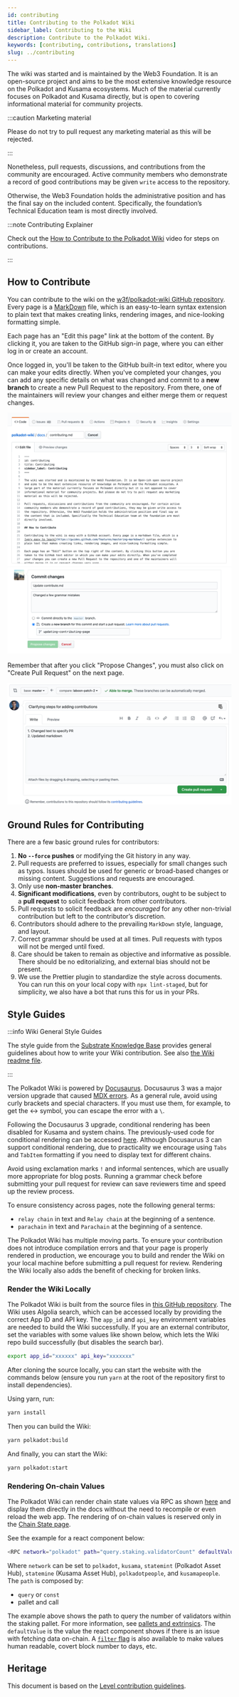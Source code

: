 ```yaml
---
id: contributing
title: Contributing to the Polkadot Wiki
sidebar_label: Contributing to the Wiki
description: Contribute to the Polkadot Wiki.
keywords: [contributing, contributions, translations]
slug: ../contributing
---
```


The wiki was started and is maintained by the Web3 Foundation. It is an open-source project and aims
to be the most extensive knowledge resource on the Polkadot and Kusama ecosystems. Much of the
material currently focuses on Polkadot and Kusama directly, but is open to covering informational
material for community projects.

:::caution Marketing material

Please do not try to pull request any marketing material as this will be rejected.

:::

Nonetheless, pull requests, discussions, and contributions from the community are encouraged. Active
community members who demonstrate a record of good contributions may be given `write` access to the
repository.

Otherwise, the Web3 Foundation holds the administrative position and has the final say on the
included content. Specifically, the foundation’s Technical Education team is most directly involved.

:::note Contributing Explainer

Check out the [How to Contribute to the Polkadot Wiki](https://www.youtube.com/watch?v=6i55KOcy7B0)
video for steps on contributions.

:::

## How to Contribute

You can contribute to the wiki on the
[w3f/polkadot-wiki GitHub repository](https://github.com/w3f/polkadot-wiki). Every page is a
[MarkDown](https://guides.github.com/features/mastering-markdown/) file, which is an easy-to-learn
syntax extension to plain text that makes creating links, rendering images, and nice-looking
formatting simple.

Each page has an "Edit this page" link at the bottom of the content. By clicking it, you are taken
to the GitHub sign-in page, where you can either log in or create an account.

Once logged in, you'll be taken to the GitHub built-in text editor, where you can make your edits
directly. When you've completed your changes, you can add any specific details on what was changed
and commit to a **new branch** to create a new Pull Request to the repository. From there, one of
the maintainers will review your changes and either merge them or request changes.

![contributing](../assets/contributing.png)
![creating-pull-request](../assets/creating-pull-request.png)

Remember that after you click "Propose Changes", you must also click on "Create Pull Request" on the
next page.

![creating-pull-request-2](../assets/creating-pull-request-2.png)

## Ground Rules for Contributing

There are a few basic ground rules for contributors:

1. **No `--force` pushes** or modifying the Git history in any way.
2. Pull requests are preferred to issues, especially for small changes such as typos. Issues should
   be used for generic or broad-based changes or missing content. Suggestions and requests are
   encouraged.
3. Only use **non-master branches**.
4. **Significant modifications**, even by contributors, ought to be subject to a **pull request** to
   solicit feedback from other contributors.
5. Pull requests to solicit feedback are _encouraged_ for any other non-trivial contribution but
   left to the contributor’s discretion.
6. Contributors should adhere to the prevailing `MarkDown` style, language, and layout.
7. Correct grammar should be used at all times. Pull requests with typos will not be merged until
   fixed.
8. Care should be taken to remain as objective and informative as possible. There should be no
   editorializing, and external bias should not be present.
9. We use the Prettier plugin to standardize the style across documents. You can run this on your
   local copy with `npx lint-staged`, but for simplicity, we also have a bot that runs this for us
   in your PRs.

## Style Guides

:::info Wiki General Style Guides

The style guide from the
[Substrate Knowledge Base](https://github.com/substrate-developer-hub/knowledgebase/blob/master/CONTRIBUTING.md#documentation-style)
provides general guidelines about how to write your Wiki contribution. See also
[the Wiki readme file](https://github.com/w3f/polkadot-wiki?tab=readme-ov-file#contributing-to-documentation).

:::

The Polkadot Wiki is powered by [Docusaurus](https://docusaurus.io/). Docusaurus 3 was a major
version upgrade that caused [MDX errors](https://docusaurus.io/docs/3.2.1/migration/v3). As a
general rule, avoid using curly brackets and special characters. If you must use them, for example,
to get the \<-\> symbol, you can escape the error with a `\`.

Following the Docusaurus 3 upgrade, conditional rendering has been disabled for Kusama and system
chains. The previously-used code for conditional rendering can be accessed
[here](https://github.com/w3f/polkadot-wiki/blob/master/scripts/injectPlugin.js). Although
Docusaurus 3 can support conditional rendering, due to practicality we encourage using `Tabs` and
`TabItem` formatting if you need to display text for different chains.

Avoid using exclamation marks `!` and informal sentences, which are usually more appropriate for
blog posts. Running a grammar check before submitting your pull request for review can save
reviewers time and speed up the review process.

To ensure consistency across pages, note the following general terms:

- `relay chain` in text and `Relay chain` at the beginning of a sentence.
- `parachain` in text and `Parachain` at the beginning of a sentence.

The Polkadot Wiki has multiple moving parts. To ensure your contribution does not introduce
compilation errors and that your page is properly rendered in production, we encourage you to build
and render the Wiki on your local machine before submitting a pull request for review. Rendering the
Wiki locally also adds the benefit of checking for broken links.

### Render the Wiki Locally

The Polkadot Wiki is built from the source files in
[this GitHub repository](https://github.com/w3f/polkadot-wiki). The Wiki uses Algolia search, which
can be accessed locally by providing the correct App ID and API key. The `app_id` and `api_key`
environment variables are needed to build the Wiki successfully. If you are an external contributor,
set the variables with some values like shown below, which lets the Wiki repo build successfully
(but disables the search bar).

```bash
export app_id="xxxxxx" api_key="xxxxxxx"
```

After cloning the source locally, you can start the website with the commands below (ensure you run
`yarn` at the root of the repository first to install dependencies).

Using yarn, run:

```bash
yarn install
```

Then you can build the Wiki:

```bash
yarn polkadot:build
```

And finally, you can start the Wiki:

```bash
yarn polkadot:start
```

### Rendering On-chain Values

The Polkadot Wiki can render chain state values via RPC as shown
[here](https://github.com/w3f/polkadot-wiki/blob/master/components/RPC-Connection.jsx) and display
them directly in the docs without the need to recompile or even reload the web app. The rendering of
on-chain values is reserved only in the [Chain State page](./chain-state-values.md).

See the example for a react component below:

```bash
<RPC network="polkadot" path="query.staking.validatorCount" defaultValue="400"/>
```

Where `network` can be set to `polkadot`, `kusama`, `statemint` (Polkadot Asset Hub), `statemine`
(Kusama Asset Hub), `polkadotpeople`, and `kusamapeople`. The `path` is composed by:

- `query` or `const`
- pallet and call

The example above shows the path to query the number of validators within the staking pallet. For
more information, see
[pallets and extrinsics](../learn/learn-transactions.md#pallets-and-extrinsics). The `defaultValue`
is the value the react component shows if there is an issue with fetching data on-chain. A
[`filter` flag](https://github.com/w3f/polkadot-wiki/blob/master/components/utilities/filters.js) is
also available to make values human readable, covert block number to days, etc.

## Heritage

This document is based on the
[Level contribution guidelines](https://github.com/Level/community/blob/master/CONTRIBUTING.md).
